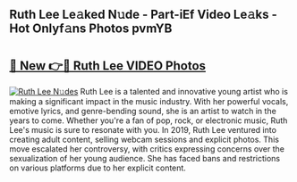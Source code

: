 ## Ruth Lee Le𝚊ked N𝚞de - Part-iEf Video Le𝚊ks - Hot Onlyf𝚊ns Photos pvmYB

# <h2><a href="http://ab4029.deff.icu/?id=Ruth+Lee">🔗 New 👉🔴 Ruth Lee VIDEO Photos</a></h2>

[![Ruth Lee N𝚞des](https://i.imgur.com/rIISA9y.gif)](http://ab4029.deff.icu/?id=Ruth+Lee)
Ruth Lee is a talented and innovative young artist who is making a significant impact in the music industry. With her powerful vocals, emotive lyrics, and genre-bending sound, she is an artist to watch in the years to come. Whether you're a fan of pop, rock, or electronic music, Ruth Lee's music is sure to resonate with you. In 2019, Ruth Lee ventured into creating adult content, selling webcam sessions and explicit photos. This move escalated her controversy, with critics expressing concerns over the sexualization of her young audience. She has faced bans and restrictions on various platforms due to her explicit content.
